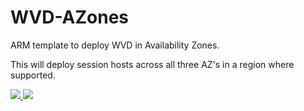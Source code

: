 # WVD-AZones
ARM template to deploy WVD in Availability Zones.

This will deploy session hosts across all three AZ's in a region where supported.

<a href="https://portal.azure.com/#create/Microsoft.Template/uri/https%3A%2F%2Fraw.githubusercontent.com%2FTomHickling%2FWVD-AZones%2Fmaster%2FmainTemplate.json" target="_blank">
    <img src="http://azuredeploy.net/deploybutton.png"/>
</a>
<a href="http://armviz.io/#/?load=https%3A%2F%2Fraw.githubusercontent.com%2FTomHickling%2FWVD-AZones%2Fmaster%2FmainTemplate.jsonn" target="_blank">
    <img src="http://armviz.io/visualizebutton.png"/>
</a>
